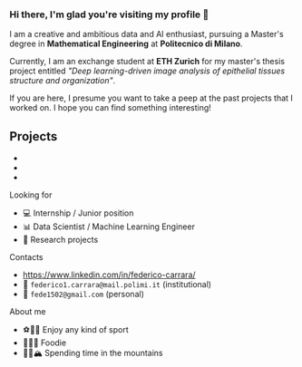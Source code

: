 ### Hi there, I'm glad you're visiting my profile 👋

I am a creative and ambitious data and AI enthusiast, pursuing a Master's degree in **Mathematical Engineering** at **Politecnico di Milano**.

Currently, I am an exchange student at **ETH Zurich** for my master's thesis project entitled *"Deep learning-driven image analysis of epithelial tissues structure and organization"*.

If you are here, I presume you want to take a peep at the past projects that I worked on. I hope you can find something interesting!

Projects
- 
-
-
-

Looking for
- 💻 Internship / Junior position
- 📊 Data Scientist / Machine Learning Engineer
- 🚀 Research projects

Contacts
- https://www.linkedin.com/in/federico-carrara/
- 📧 `federico1.carrara@mail.polimi.it` (institutional)
- 📧 `fede1502@gmail.com` (personal)

About me
- ⚽🏀🎾 Enjoy any kind of sport
- 🥩🥬🍕 Foodie
- 🎿🥾🏔 Spending time in the mountains

<!--
**federico-carrara/federico-carrara** is a ✨ _special_ ✨ repository because its `README.md` (this file) appears on your GitHub profile.

Here are some ideas to get you started:

- 🔭 I’m currently working on ...
- 🌱 I’m currently learning ...
- 👯 I’m looking to collaborate on ...
- 🤔 I’m looking for help with ...
- 💬 Ask me about ...
- 📫 How to reach me: ...
- 😄 Pronouns: ...
- ⚡ Fun fact: ...
-->
